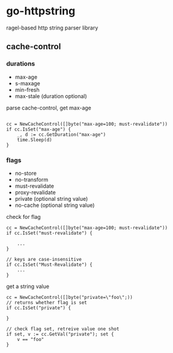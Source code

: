 # go-httpstring
ragel-based http string parser library

## cache-control

### durations
- max-age
- s-maxage
- min-fresh
- max-stale (duration optional)

parse cache-control, get max-age
```golang

cc = NewCacheControl([]byte("max-age=100; must-revalidate"))
if cc.IsSet("max-age") {
	_, d := cc.GetDuration("max-age")
	time.Sleep(d)
}
```


### flags
- no-store
- no-transform
- must-revalidate
- proxy-revalidate
- private (optional string value)
- no-cache (optional string value)

check for flag
```golang
cc = NewCacheControl([]byte("max-age=100; must-revalidate"))
if cc.IsSet("must-revalidate") {

	...
}

// keys are case-insensitive
if cc.IsSet("Must-Revalidate") {
	...
}
```

get a string value
```golang
cc = NewCacheControl([]byte("private=\"foo\";))
// returns whether flag is set
if cc.IsSet("private") {

}

// check flag set, retreive value one shot
if set, v := cc.GetVal("private"); set {
	v == "foo"
}
```

